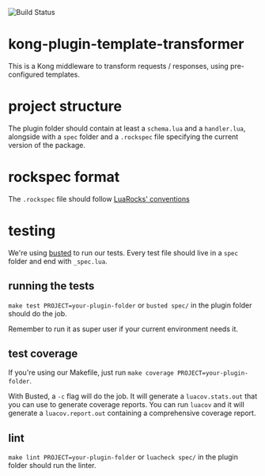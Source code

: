 ![Build Status](https://stonepagamentos.visualstudio.com/_apis/public/build/definitions/3eb9c9ed-2656-4b52-ae5c-75ea4a42c98d/285/badge)
# kong-plugin-template-transformer

This is a Kong middleware to transform requests / responses, using pre-configured templates.

# project structure

The plugin folder should contain at least a `schema.lua` and a `handler.lua`, alongside with a `spec` folder and a `.rockspec` file specifying the current version of the package.

# rockspec format

The `.rockspec` file should follow [LuaRocks' conventions](https://github.com/luarocks/luarocks/wiki/Rockspec-format)

# testing

We're using [busted](http://olivinelabs.com/busted) to run our tests. Every test file should live in a `spec` folder and end with `_spec.lua`.

## running the tests

`make test PROJECT=your-plugin-folder` or `busted spec/` in the plugin folder should do the job.

Remember to run it as super user if your current environment needs it.

## test coverage

If you're using our Makefile, just run `make coverage PROJECT=your-plugin-folder`.

With Busted, a `-c` flag will do the job.
It will generate a `luacov.stats.out` that you can use to generate coverage reports.
You can run `luacov` and it will generate a `luacov.report.out` containing a comprehensive coverage report.

## lint

`make lint PROJECT=your-plugin-folder` or `luacheck spec/` in the plugin folder should run the linter.
